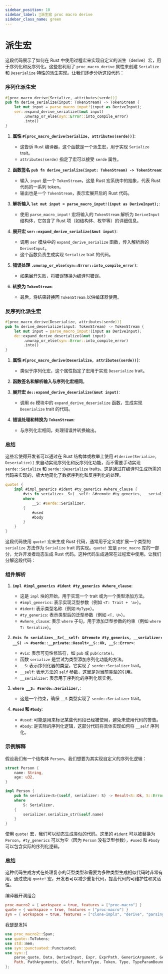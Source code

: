 ```yaml
---
sidebar_position: 10
sidebar_label: 💩派生宏 proc macro derive
sidebar_class_name: green
---
```


# 派生宏
这段代码展示了如何在 Rust 中使用过程宏来实现自定义的派生（derive）宏，用于序列化和反序列化。这些宏利用了 `proc_macro_derive` 属性来创建 `Serialize` 和 `Deserialize` 特性的派生实现。让我们逐步分析这段代码：

### 序列化派生宏

```rust
#[proc_macro_derive(Serialize, attributes(serde))]
pub fn derive_serialize(input: TokenStream) -> TokenStream {
    let mut input = parse_macro_input!(input as DeriveInput);
    ser::expand_derive_serialize(&mut input)
        .unwrap_or_else(syn::Error::into_compile_error)
        .into()
}
```

1. **属性 `#[proc_macro_derive(Serialize, attributes(serde))]`**:
   - 这告诉 Rust 编译器，这个函数是一个派生宏，用于实现 `Serialize` trait。
   - `attributes(serde)` 指定了宏可以接受 `serde` 属性。

2. **函数签名 `pub fn derive_serialize(input: TokenStream) -> TokenStream`**:
   - 输入 `input` 是一个 `TokenStream`，这是 Rust 宏系统中的抽象，代表 Rust 代码的一系列 token。
   - 输出也是一个 `TokenStream`，表示宏展开后的 Rust 代码。

3. **解析输入 `let mut input = parse_macro_input!(input as DeriveInput);`**:
   - 使用 `parse_macro_input!` 宏将输入的 `TokenStream` 解析为 `DeriveInput` 结构体，它包含了 Rust 项（如结构体、枚举等）的详细信息。

4. **展开宏 `ser::expand_derive_serialize(&mut input)`**:
   - 调用 `ser` 模块中的 `expand_derive_serialize` 函数，传入解析后的 `DeriveInput`。
   - 这个函数负责生成实现 `Serialize` trait 的代码。

5. **错误处理 `.unwrap_or_else(syn::Error::into_compile_error)`**:
   - 如果展开失败，将错误转换为编译时错误。

6. **转换为 `TokenStream`**:
   - 最后，将结果转换回 `TokenStream` 以供编译器使用。

### 反序列化派生宏

```rust
#[proc_macro_derive(Deserialize, attributes(serde))]
pub fn derive_deserialize(input: TokenStream) -> TokenStream {
    let mut input = parse_macro_input!(input as DeriveInput);
    de::expand_derive_deserialize(&mut input)
        .unwrap_or_else(syn::Error::into_compile_error)
        .into()
}
```

1. **属性 `#[proc_macro_derive(Deserialize, attributes(serde))]`**:
   - 类似于序列化宏，这个属性指定了宏用于实现 `Deserialize` trait。

2. **函数签名和解析输入与序列化宏相同**。

3. **展开宏 `de::expand_derive_deserialize(&mut input)`**:
   - 调用 `de` 模块中的 `expand_derive_deserialize` 函数，生成实现 `Deserialize` trait 的代码。

4. **错误处理和转换为 `TokenStream`**:
   - 与序列化宏相同，处理错误并转换输出。

### 总结

这些宏使得开发者可以通过在 Rust 结构体或枚举上使用 `#[derive(Serialize, Deserialize)]` 来自动实现序列化和反序列化功能，而不需要手动实现 `serde::Serialize` 和 `serde::Deserialize` traits。这是通过在编译时生成所需的代码来实现的，极大地简化了数据序列化和反序列化的处理。

```rust
quote! {
    impl #impl_generics #ident #ty_generics #where_clause {
        #vis fn serialize<__S>(__self: &#remote #ty_generics, __serializer: __S) -> #serde::__private::Result<__S::Ok, __S::Error>
        where
            __S: #serde::Serializer,
        {
            #used
            #body
        }
    }
}
```
这段代码使用 `quote!` 宏来生成 Rust 代码，通常用于定义或扩展一个类型的 `serialize` 方法作为 `Serialize` trait 的实现。`quote!` 宏是 `proc_macro` 库的一部分，允许开发者动态生成 Rust 代码。这种代码生成通常在过程宏中使用。让我们分解这段代码：

### 组件解析

1. **`impl #impl_generics #ident #ty_generics #where_clause`**:
   - 这是 `impl` 块的开始，用于实现一个 trait 或为一个类型添加方法。
   - `#impl_generics`: 表示实现泛型参数（例如 `<T: Trait + 'a>`）。
   - `#ident`: 表示类型名称（例如 `MyType`）。
   - `#ty_generics`: 表示类型后的泛型参数（例如 `<T, U>`）。
   - `#where_clause`: 表示 `where` 子句，用于添加泛型参数的约束（例如 `where T: Serialize`）。

2. **`#vis fn serialize<__S>(__self: &#remote #ty_generics, __serializer: __S) -> #serde::__private::Result<__S::Ok, __S::Error>`**:
   - `#vis`: 表示可见性修饰符，如 `pub` 或 `pub(crate)`。
   - 函数 `serialize` 是尝试为类型添加序列化功能的方法。
   - `__S`: 表示序列化器的类型，它实现了 `serde::Serializer` trait。
   - `__self`: 表示方法的 `self` 参数，这里是对当前类型的引用。
   - `__serializer`: 表示用于序列化的序列化器实例。

3. **`where __S: #serde::Serializer,`**:
   - 这是一个约束，确保 `__S` 类型实现了 `serde::Serializer` trait。

4. **`#used` 和 `#body`**:
   - `#used`: 可能是用来标记某些代码段已经被使用，避免未使用代码的警告。
   - `#body`: 是实际的序列化逻辑，这部分代码将具体实现如何将 `__self` 序列化。

### 示例解释

假设我们有一个结构体 `Person`，我们想要为其实现自定义的序列化逻辑：

```rust
struct Person {
    name: String,
    age: u32,
}

impl Person {
    pub fn serialize<S>(&self, serializer: S) -> Result<S::Ok, S::Error>
    where
        S: Serializer,
    {
        serializer.serialize_str(&self.name)
    }
}
```

使用 `quote!` 宏，我们可以动态生成类似的代码。这里的 `#ident` 可以被替换为 `Person`，`#ty_generics` 可以为空（因为 `Person` 没有泛型参数），`#used` 和 `#body` 可以包含实际的序列化逻辑。

### 总结

这种代码生成方式在处理复杂的泛型类型和需要为多种类型生成相似代码时非常有用。通过使用 `quote!` 宏，开发者可以减少重复代码，提高代码的可维护性和灵活性。

编译器开洞组合
```toml
proc-macro2 = { workspace = true, features = ["proc-macro"] }
quote = { workspace = true, features = ["proc-macro"] }
syn = { workspace = true, features = ["clone-impls", "derive", "parsing", "printing", "proc-macro"] }
```

我瑟瑟发抖
```rust
use proc_macro2::Span;
use quote::ToTokens;
use std::mem;
use syn::punctuated::Punctuated;
use syn::{
    parse_quote, Data, DeriveInput, Expr, ExprPath, GenericArgument, GenericParam, Generics, Macro,
    Path, PathArguments, QSelf, ReturnType, Token, Type, TypeParamBound, TypePath, WherePredicate,
};
```
